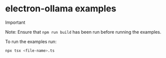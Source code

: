 # electron-ollama examples

> [!IMPORTANT]
> Note: Ensure that `npm run build` has been run before running the examples.

To run the examples run:

```sh
npx tsx <file-name>.ts
```
